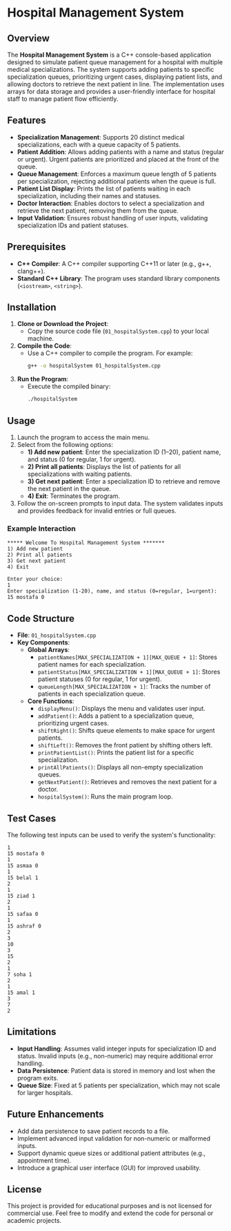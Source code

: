 # Hospital Management System

## Overview
The **Hospital Management System** is a C++ console-based application designed to simulate patient queue management for a hospital with multiple medical specializations. The system supports adding patients to specific specialization queues, prioritizing urgent cases, displaying patient lists, and allowing doctors to retrieve the next patient in line. The implementation uses arrays for data storage and provides a user-friendly interface for hospital staff to manage patient flow efficiently.

## Features
- **Specialization Management**: Supports 20 distinct medical specializations, each with a queue capacity of 5 patients.
- **Patient Addition**: Allows adding patients with a name and status (regular or urgent). Urgent patients are prioritized and placed at the front of the queue.
- **Queue Management**: Enforces a maximum queue length of 5 patients per specialization, rejecting additional patients when the queue is full.
- **Patient List Display**: Prints the list of patients waiting in each specialization, including their names and statuses.
- **Doctor Interaction**: Enables doctors to select a specialization and retrieve the next patient, removing them from the queue.
- **Input Validation**: Ensures robust handling of user inputs, validating specialization IDs and patient statuses.

## Prerequisites
- **C++ Compiler**: A C++ compiler supporting C++11 or later (e.g., g++, clang++).
- **Standard C++ Library**: The program uses standard library components (`<iostream>`, `<string>`).

## Installation
1. **Clone or Download the Project**:
   - Copy the source code file (`01_hospitalSystem.cpp`) to your local machine.
2. **Compile the Code**:
   - Use a C++ compiler to compile the program. For example:
     ```bash
     g++ -o hospitalSystem 01_hospitalSystem.cpp
     ```
3. **Run the Program**:
   - Execute the compiled binary:
     ```bash
     ./hospitalSystem
     ```

## Usage
1. Launch the program to access the main menu.
2. Select from the following options:
   - **1) Add new patient**: Enter the specialization ID (1–20), patient name, and status (0 for regular, 1 for urgent).
   - **2) Print all patients**: Displays the list of patients for all specializations with waiting patients.
   - **3) Get next patient**: Enter a specialization ID to retrieve and remove the next patient in the queue.
   - **4) Exit**: Terminates the program.
3. Follow the on-screen prompts to input data. The system validates inputs and provides feedback for invalid entries or full queues.

### Example Interaction
```
***** Welcome To Hospital Management System *******
1) Add new patient
2) Print all patients
3) Get next patient
4) Exit

Enter your choice:
1
Enter specialization (1-20), name, and status (0=regular, 1=urgent): 15 mostafa 0
```

## Code Structure
- **File**: `01_hospitalSystem.cpp`
- **Key Components**:
  - **Global Arrays**:
    - `patientNames[MAX_SPECIALIZATION + 1][MAX_QUEUE + 1]`: Stores patient names for each specialization.
    - `patientStatus[MAX_SPECIALIZATION + 1][MAX_QUEUE + 1]`: Stores patient statuses (0 for regular, 1 for urgent).
    - `queueLength[MAX_SPECIALIZATION + 1]`: Tracks the number of patients in each specialization queue.
  - **Core Functions**:
    - `displayMenu()`: Displays the menu and validates user input.
    - `addPatient()`: Adds a patient to a specialization queue, prioritizing urgent cases.
    - `shiftRight()`: Shifts queue elements to make space for urgent patients.
    - `shiftLeft()`: Removes the front patient by shifting others left.
    - `printPatientList()`: Prints the patient list for a specific specialization.
    - `printAllPatients()`: Displays all non-empty specialization queues.
    - `getNextPatient()`: Retrieves and removes the next patient for a doctor.
    - `hospitalSystem()`: Runs the main program loop.

## Test Cases
The following test inputs can be used to verify the system's functionality:
```
1
15 mostafa 0
1
15 asmaa 0
1
15 belal 1
2
1
15 ziad 1
2
1
15 safaa 0
1
15 ashraf 0
2
3
10
3
15
2
1
7 soha 1
2
1
15 amal 1
3
7
2
```

## Limitations
- **Input Handling**: Assumes valid integer inputs for specialization ID and status. Invalid inputs (e.g., non-numeric) may require additional error handling.
- **Data Persistence**: Patient data is stored in memory and lost when the program exits.
- **Queue Size**: Fixed at 5 patients per specialization, which may not scale for larger hospitals.

## Future Enhancements
- Add data persistence to save patient records to a file.
- Implement advanced input validation for non-numeric or malformed inputs.
- Support dynamic queue sizes or additional patient attributes (e.g., appointment time).
- Introduce a graphical user interface (GUI) for improved usability.

## License
This project is provided for educational purposes and is not licensed for commercial use. Feel free to modify and extend the code for personal or academic projects.